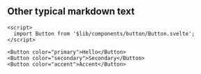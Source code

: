 ## Other typical markdown text

```svelte example
<script>
  import Button from '$lib/components/button/Button.svelte';
</script>

<Button color="primary">Hello</Button>
<Button color="secondary">Secondary</Button>
<Button color="accent">Accent</Button>
```
